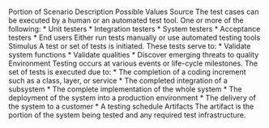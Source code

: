 Portion of Scenario Description Possible Values Source The test cases can be executed by a human or an automated test tool. One or more of the following: *  Unit testers *  Integration testers *  System testers *  Acceptance testers *  End users Either run tests manually or use automated testing tools Stimulus A test or set of tests is initiated. These tests serve to: *  Validate system functions *  Validate qualities *  Discover emerging threats to quality Environment Testing occurs at various events or life-cycle milestones. The set of tests is executed due to: *  The completion of a coding increment such as a class, layer, or service *  The completed integration of a subsystem *  The complete implementation of the whole system *  The deployment of the system into a production environment *  The delivery of the system to a customer *  A testing schedule Artifacts The artifact is the portion of the system being tested and any required test infrastructure.